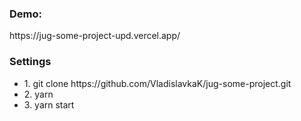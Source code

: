 <h3>Demo:</h3>
<p>https://jug-some-project-upd.vercel.app/</p>
<h3>Settings</h3>
<ul>
  <li>1. git clone https://github.com/VladislavkaK/jug-some-project.git</li>
  <li>2. yarn</li>
  <li>3. yarn start</li>
</ul>
